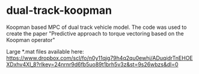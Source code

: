 # dual-track-koopman
Koopman based MPC of dual track vehicle model. The code was used to create the paper "Predictive approach to torque vectoring based on the Koopman operator"

Large *.mat files available here: https://www.dropbox.com/scl/fo/n0y11qjg79h4q2qu0ewhj/ADuqidrTnEHOEXDxhv4XI_8?rlkey=24nrnr9d6fb5uo89t1brh5v3z&st=9s26wbzs&dl=0
